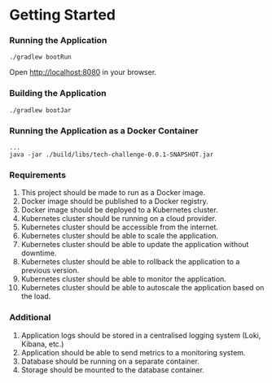 # Getting Started

### Running the Application

```
./gradlew bootRun
```

Open [http://localhost:8080](http://localhost:8080) in your browser.

### Building the Application

```
./gradlew bootJar
```

### Running the Application as a Docker Container

```
...
java -jar ./build/libs/tech-challenge-0.0.1-SNAPSHOT.jar
```

### Requirements

1. This project should be made to run as a Docker image.
2. Docker image should be published to a Docker registry.
3. Docker image should be deployed to a Kubernetes cluster.
4. Kubernetes cluster should be running on a cloud provider.
5. Kubernetes cluster should be accessible from the internet.
6. Kubernetes cluster should be able to scale the application.
7. Kubernetes cluster should be able to update the application without downtime.
8. Kubernetes cluster should be able to rollback the application to a previous version.
9. Kubernetes cluster should be able to monitor the application.
10. Kubernetes cluster should be able to autoscale the application based on the load.

### Additional
1. Application logs should be stored in a centralised logging system (Loki, Kibana, etc.)
2. Application should be able to send metrics to a monitoring system.
3. Database should be running on a separate container.
4. Storage should be mounted to the database container. 
